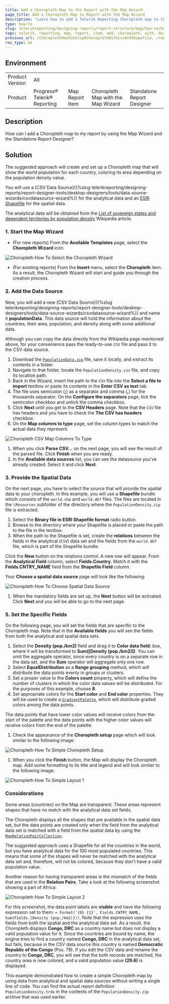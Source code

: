 ```yaml
---
title: Add a Choropleth Map to the Report with the Map Wizard 
page_title: Add a Choropleth Map to Report with the Map Wizard 
description: "Learn how to add a Telerik Reporting Choropleth map to the report when using the Map Wizard and the Telerik Report Designers."
type: how-to
slug: telerikreporting/designing-reports/report-structure/map/how-to/how-to-setup-a-choropleth-using-the-map-wizard
tags: telerik, reporting, map, report, item, add, choropleth, with, designers, wizard 
previous_url: /ChoroplethHowToSetupAChoroplethWithCsvAndShapefile, /report-items/map/how-to/how-to-setup-a-choropleth-using-the-map-wizard
res_type: kb
---
```


## Environment

<table>
	<tbody>
		<tr>
			<td>Product Version</td>
			<td>All</td>
		</tr>
		<tr>
			<td>Product</td>
			<td>Progress® Telerik® Reporting</td>
			<td>Map Report Item</td>
			<td>Choropleth Map with the Map Wizard</td>
			<td>Standalone Report Designer</td>
		</tr>
	</tbody>
</table>

## Description

How can I add a Choropleth map to my report by using the Map Wizard and the Standalone Report Designer?

## Solution

The suggested approach will create and set up a Choropleth map that will show the world population for each country, coloring its area depending on the population density value. 

You will use a [CSV Data Source]({%slug telerikreporting/designing-reports/report-designer-tools/desktop-designers/tools/data-source-wizards/csvdatasource-wizard%}) for the analytical data and an [ESRI Shapefile](http://en.wikipedia.org/wiki/Shapefile) for the spatial data. 

The analytical data will be obtained from the [List of sovereign states and dependent territories by population density](http://en.wikipedia.org/wiki/List_of_sovereign_states_and_dependent_territories_by_population_density) Wikipedia article. 

### 1. Start the Map Wizard 

+ (For new reports) From the __Available Templates__ page, select the __Choropleth Wizard__ icon. 

 ![Choropleth How To Select the Choropleth Wizard](images/Map/Choropleth/HowTo_SimpleChoropleth/Choropleth_HowToSimple_SelectChoroplethWizard.png)

+ (For existing reports) From the __Insert__ menu, select the __Choropleth__ item. As a result, the Choropleth Wizard will start and guide you through the creation process. 

### 2. Add the Data Source 

Now, you will add a new [CSV Data Source]({%slug telerikreporting/designing-reports/report-designer-tools/desktop-designers/tools/data-source-wizards/csvdatasource-wizard%}) and name it __populationData__. This data source will hold the information about the countries, their area, population, and density along with some additional data. 

Although you can copy the data directly from the Wikipedia page mentioned above, for your convenience pass the ready-to-use `CSV` file and pass it to the CSV data source. 

1. Download the [`PopulationData.zip`](https://github.com/telerik/reporting-docs/raw/master/knowledge-base/resources/PopulationDensity.zip) file, save it locally, and extract its contents in a folder. 
1. Navigate to that folder, locate the `PopulationDensity.csv` file, and copy its location path. 
1. Back in the Wizard, insert the path to the `CSV` file into the **Select a file to import** textbox or paste its contents in the __Enter CSV as text__ tab. 
1. The file uses semicolon (__;__) as a separator and comma (__,__) for the thousands separator. On the __Configure the separators__ page, tick the semicolon checkbox and untick the comma checkbox. 
1. Click __Next__ until you get to the __CSV Headers__ page. Note that the `CSV` file has headers and you have to check the **The CSV has headers** checkbox. 
1. On the __Map columns to type__ page, set the column types to match the actual data they represent. 

  ![Choropleth CSV Map Columns To Type](images/Map/Choropleth/HowTo_SimpleChoropleth/Choropleth_HowToSimple_CSV_MapColumnsToType.png)

1. When you click __Parse CSV...__ on the next page, you will see the result of the parsed file. Click __Finish__ when you are ready. 
1. In the **Available data sources** list, you can see the datasource you've already created. Select it and click __Next__. 

### 3. Provide the Spatial Data 

On the next page, you have to select the source that will provide the spatial data to your choropleth. In this example, you will use a **Shapefile** bundle which consists of the `world.shp` and `world.dbf` files. The files are located in the `\Resources` subfolder of the directory where the `PopulationDensity.zip` file is extracted. 

1. Select the __Binary file in ESRI Shapefile format__ radio button. 
1. Browse to the directory where your Shapefile is placed or paste the path to the file in the textbox. 
1. When the path to the Shapefile is set, create the __relations__ between the fields in the analytical (`CSV`) data set and the fields from the `world.dbf` file, which is part of the Shapefile bundle. 

  Click the __New__ button on the relations control. A new row will appear. From the __Analytical Field__ column, select **Fields.Country**. Match it with the **Fields.CNTRY_NAME** field from the __Shapefile Field__ column. 
   
  Your __Choose a spatial data source__ page will look like the following: 

  ![Choropleth How To Choose Spatial Data Source](images/Map/Choropleth/HowTo_SimpleChoropleth/Choropleth_HowToSimple_ChooseSpatialDataSource.png)
	 
1. When the mandatory fields are set up, the __Next__ button will be activated. Click **Next** and you will be able to go to the next page. 

### 5. Set the Specific Fields 

On the following page, you will set the fields that are specific to the Choropleth map. Note that in the **Available fields** you will see the fields from both the analytical and spatial data sets. 

1. Select the __Density (pop./km2)__ field and drag it to **Color data field:** box, where it will be transformed to __Sum([Density (pop./km2)])__. You can omit the aggregate operator, since every country is on a separate row in the data set, and the __Sum__ operator will aggregate only one row. 
1. Select __EqualDistribution__ as a **Range grouping** method, which will distribute the data points evenly in groups or clusters. 
1. Set a proper value to the **Colors count** property, which will define the number of clusters in which the color data values will be distributed. For the purposes of this example, choose __8__. 
1. Set appropriate colors for the **Start color** and **End color** properties. They will be used to create a [`GradientPalette`](/reporting/api/Telerik.Reporting.Drawing.GradientPalette), which will distribute graded colors among the data points. 

  The data points that have lower color values will receive colors from the start of the palette and the data points with the higher color values will receive colors from the end of the palette. 

1. Check the appearance of the __Choropleth setup__ page which will look similar to the following image: 

  ![Choropleth How To Simple Choropleth Setup](images/Map/Choropleth/HowTo_SimpleChoropleth/Choropleth_HowToSimple_ChoroplethSetup.png)

1. When you click the __Finish__ button, the Map will display the Choropleth map. Add some formatting to its title and legend and will look similar to the following image: 

  ![Choropleth How To Simple Layout 1](images/Map/Choropleth/HowTo_SimpleChoropleth/Choropleth_HowToSimple_Layout1.png)

### Considerations 

Some areas (countries) on the Map are transparent. These areas represent shapes that have no match with the analytical data set fields. 

The Choropleth displays all the shapes that are available in the spatial data set, but the data points are created only when the field from the analytical data set is matched with a field from the spatial data by using the [`MapRelationPairCollection`](/reporting/api/Telerik.Reporting.MapRelationPairCollection). 

The suggested approach uses a Shapefile for all the countries in the world, but you have analytical data for the 100 most populated countries. This means that some of the shapes will never be matched with the analytical data set and, therefore, will not be colored, because they don't have a valid population value. 

Another reason for having transparent areas is the mismatch of the fields that are used in the __Relation Pairs__. Take a look at the following screenshot showing a part of Africa: 

![Choropleth How To Simple Layout 2](images/Map/Choropleth/HowTo_SimpleChoropleth/Choropleth_HowToSimple_Layout2.png) 

For this screenshot, the data point labels are __visible__ and have the following expression set to them: `= Format('{0} {1}', Fields.CNTRY_NAME, Sum(Fields.[Density (pop./km2)]))`. Note that the expression uses the fields from both the spatial and the analytical data set. As a result, the Choropleth displays __Congo, DRC__ as a country name but does not display a valid population value for it. Since the countries are bound by name, the engine tries to find a country named __Congo, DRC__ in the analytical data set, but fails, because in the CSV data source this country is named __Democratic Republic of the Congo__ (Pos. 79). If you edit the CSV data and rename the country to __Congo, DRC__, you will see that the both records are matched, the country area is now colored, and a valid population value __(29.6)__ is displayed. 

This example demonstrated how to create a simple Choropleth map by using data from analytical and spatial data sources without writing a single line of code. You can find the actual report definition `PopulationDensity.trdx` in the contents of the `PopulationDensity.zip` archive that was used earlier.

